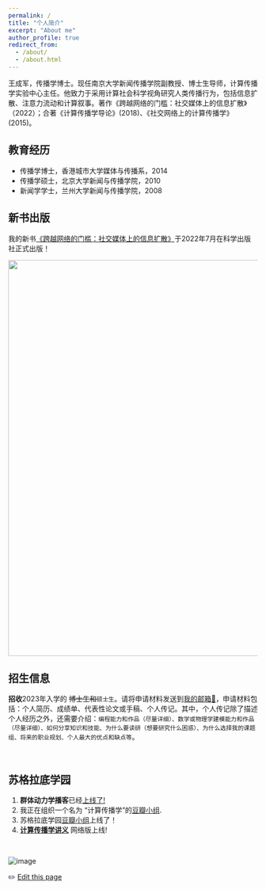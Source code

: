 ```yaml
---
permalink: /
title: "个人简介"
excerpt: "About me"
author_profile: true
redirect_from: 
  - /about/
  - /about.html
---
```


王成军，传播学博士。现任南京大学新闻传播学院副教授、博士生导师，计算传播学实验中心主任。他致力于采用计算社会科学视角研究人类传播行为，包括信息扩散、注意力流动和计算叙事。著作《跨越网络的门槛：社交媒体上的信息扩散》（2022）；合著《计算传播学导论》(2018)、《社交网络上的计算传播学》(2015)。


## 教育经历
- 传播学博士，香港城市大学媒体与传播系，2014
- 传播学硕士，北京大学新闻与传播学院，2010
- 新闻学学士，兰州大学新闻与传播学院，2008

## 新书出版

我的新书[《跨越网络的门槛：社交媒体上的信息扩散》](https://book.douban.com/subject/36017047/)于2022年7月在科学出版社正式出版！

<img src="https://user-images.githubusercontent.com/543384/178952701-6e595809-3059-41d4-9d88-356a9b339445.png" align = "middle" width = "800px">

<br>

## 招生信息

**招收**2023年入学的 <del>博士生和</del>`硕士生`。请将申请材料发送到[我的邮箱📮](mailto:wangchengjun@nju.edu.cn)，申请材料包括：个人简历、成绩单、代表性论文或手稿、个人传记。其中，个人传记除了描述个人经历之外，还需要介绍：`编程能力和作品（尽量详细）、数学或物理学建模能力和作品（尽量详细）、如何分享知识和技能、为什么要读研（想要研究什么困惑）、为什么选择我的课题组、将来的职业规划、个人最大的优点和缺点等`。

<br>

## 苏格拉底学园
 
1. **群体动力学播客**已经[上线了!](https://www.ximalaya.com/album/69292192) 
2. 我正在组织一个名为 “计算传播学”的[豆瓣小组](https://www.douban.com/group/webmining/).
3. 苏格拉底学园[豆瓣小组](https://www.douban.com/group/733982/)上线了！
4. [**计算传播学讲义**](https://chengjun.github.io/mybook/) 网络版上线! 

<script type="text/javascript" id="clustrmaps" src="//clustrmaps.com/map_v2.js?d=xorLRfA9WXTeIBpZiDJaNz_VyfaXaGGoKDZIUmjqqu8"></script>

<br>

![image](https://user-images.githubusercontent.com/543384/192227995-fdb3a693-2f68-4dc4-b9bd-06053066322f.png)


✏️ [Edit this page](https://github.com/chengjun/zh/edit/gh-pages/_pages/about.md)

